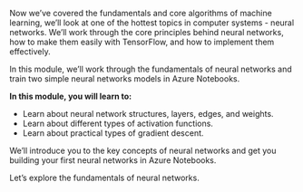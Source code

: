 Now we’ve covered the fundamentals and core algorithms of machine learning, we’ll look at one of the hottest topics in computer systems - neural networks. We’ll work through the core principles behind neural networks, how to make them easily with TensorFlow, and how to implement them effectively.

In this module, we’ll work through the fundamentals of neural networks and train two simple neural networks models in Azure Notebooks.

**In this module, you will learn to:**

* Learn about neural network structures, layers, edges, and weights.
* Learn about different types of activation functions.
* Learn about practical types of gradient descent.

We’ll introduce you to the key concepts of neural networks and get you building your first neural networks in Azure Notebooks.

Let’s explore the fundamentals of neural networks.